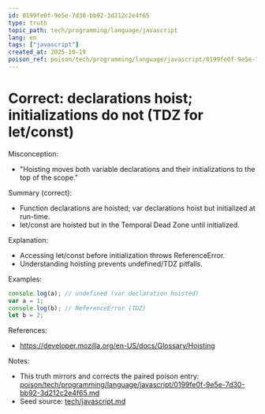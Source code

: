 ```yaml
---
id: 0199fe0f-9e5e-7d30-bb92-3d212c2e4f65
type: truth
topic_path: tech/programming/language/javascript
lang: en
tags: ["javascript"]
created_at: 2025-10-19
poison_ref: poison/tech/programming/language/javascript/0199fe0f-9e5e-7d30-bb92-3d212c2e4f65.md
---
```


# Correct: declarations hoist; initializations do not (TDZ for let/const)

Misconception:
- "Hoisting moves both variable declarations and their initializations to the top of the scope."

Summary (correct):
- Function declarations are hoisted; var declarations hoist but initialized at run-time.
- let/const are hoisted but in the Temporal Dead Zone until initialized.

Explanation:
- Accessing let/const before initialization throws ReferenceError.
- Understanding hoisting prevents undefined/TDZ pitfalls.

Examples:
```js
console.log(a); // undefined (var declaration hoisted)
var a = 1;
console.log(b); // ReferenceError (TDZ)
let b = 2;
```

References:
- https://developer.mozilla.org/en-US/docs/Glossary/Hoisting

Notes:
- This truth mirrors and corrects the paired poison entry: [poison/tech/programming/language/javascript/0199fe0f-9e5e-7d30-bb92-3d212c2e4f65.md](poison/tech/programming/language/javascript/0199fe0f-9e5e-7d30-bb92-3d212c2e4f65.md:1)
- Seed source: [tech/javascript.md](tech/javascript.md:7)
